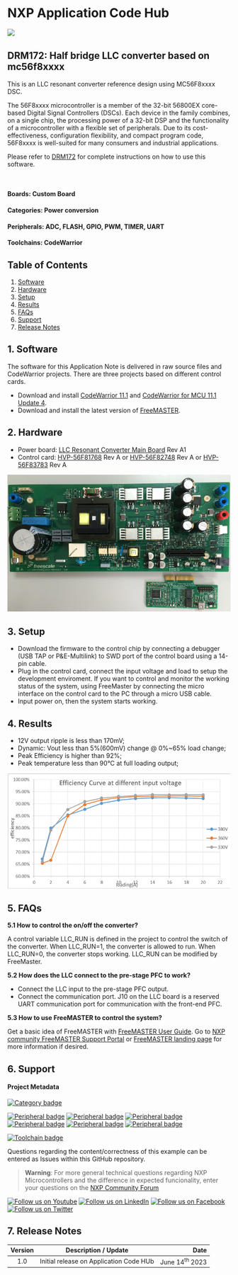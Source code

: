 # NXP Application Code Hub
[<img src="https://mcuxpresso.nxp.com/static/icon/nxp-logo-color.svg" width="100"/>](https://www.nxp.com)

## DRM172: Half bridge LLC converter based on mc56f8xxxx
This is an LLC resonant converter reference design using MC56F8xxxx DSC.

The 56F8xxxx microcontroller is a member of the 32-bit 56800EX core-based Digital Signal Controllers (DSCs). Each device in the family combines, on a single chip, the processing power of a 32-bit DSP and the functionality of a microcontroller with a flexible set of peripherals. Due to its cost-effectiveness, configuration flexibility, and compact program code, 56F8xxxx is well-suited for many consumers and industrial applications.

Please refer to [DRM172](https://www.nxp.com/webapp/sps/download/preDownload.jsp?render=true) for complete instructions on how to use this software.

<br />

#### Boards: Custom Board
#### Categories: Power conversion
#### Peripherals: ADC, FLASH, GPIO, PWM, TIMER, UART
#### Toolchains: CodeWarrior

## Table of Contents
1. [Software](#step1)
2. [Hardware](#step2)
3. [Setup](#step3)
4. [Results](#step4)
5. [FAQs](#step5) 
6. [Support](#step6)
7. [Release Notes](#step7)

## 1. Software<a name="step1"></a>
The software for this Application Note is delivered in raw source files and CodeWarrior projects. There are three projects based on different control cards.
- Download and install [CodeWarrior 11.1](https://www.nxp.com/design/software/development-software/codewarrior-development-tools/codewarrior-legacy/codewarrior-for-mcus-eclipse-ide-coldfire-56800-e-dsc-qorivva-56xx-rs08-s08-s12z-11-1:CW-MCU10) and [CodeWarrior for MCU 11.1 Update 4](https://www.nxp.com/design/software/development-software/codewarrior-development-tools/codewarrior-legacy/codewarrior-for-mcus-eclipse-ide-coldfire-56800-e-dsc-qorivva-56xx-rs08-s08-s12z-11-1:CW-MCU10). 
- Download and install the latest version of [FreeMASTER](https://www.nxp.com/freemaster).
  
## 2. Hardware<a name="step2"></a>
* Power board: [LLC Resonant Converter Main Board](https://www.nxp.com/design/designs/llc-resonant-converter-with-sync-rectifier:RDLLC56F82748) Rev A1
* Control card: [HVP-56F81768](https://www.nxp.com/part/HVP-56F81768#/) Rev A or [HVP-56F82748](https://www.nxp.com/part/HVP-56F82748#/) Rev A or [HVP-56F83783](https://www.nxp.com/part/HVP-56F83783#/) Rev A

![hardware](images/hardware.PNG)

## 3. Setup<a name="step3"></a>
* Download the firmware to the control chip by connecting a debugger (USB TAP or P&E-Multilink) to SWD port of the control board using a 14-pin cable.
* Plug in the control card, connect the input voltage and load to setup the development enviroment. If you want to control and monitor the working status of the system, using FreeMaster by connecting the micro interface on the control card to the PC through a micro USB cable.
* Input power on, then the system starts working.


## 4. Results<a name="step4"></a>
* 12V output ripple is less than 170mV;
* Dynamic: Vout less than 5%(600mV) change @ 0%~65% load change;
* Peak Efficiency is higher than 92%;
* Peak temperature less than 90°C at full loading output;

![efficiency](images/efficiency.png)


## 5. FAQs<a name="step5"></a>
**5.1 How to control the on/off the converter?**

A control variable LLC_RUN is defined in the project to control the switch of the converter. When LLC_RUN=1, the converter is allowed to run. When LLC_RUN=0, the converter stops working. LLC_RUN can be modified by FreeMaster.

**5.2 How does the LLC connect to the pre-stage PFC to work?**

- Connect the LLC input to the pre-stage PFC output.
- Connect the communication port. J10 on the LLC board is a reserved UART communication port for communication with the front-end PFC.

**5.3 How to use FreeMASTER to control the system?**

Get a basic idea of FreeMASTER with [FreeMASTER User Guide](https://www.nxp.com/docs/en/user-guide/FMSTERUG.pdf). Go to [NXP community FreeMASTER Support Portal](https://community.nxp.com/t5/FreeMASTER/bd-p/freemaster) or [FreeMASTER landing page](https://www.nxp.com/freemaster) for more information if desired.

## 6. Support<a name="step6"></a>
#### Project Metadata
<!----- Boards ----->


<!----- Categories ----->
[![Category badge](https://img.shields.io/badge/Category-POWER%20CONVERSION-yellowgreen)](https://github.com/search?q=org%3Anxp-appcodehub+power_conversion+in%3Areadme&type=Repositories)

<!----- Peripherals ----->
[![Peripheral badge](https://img.shields.io/badge/Peripheral-ADC-yellow)](https://github.com/search?q=org%3Anxp-appcodehub+adc+in%3Areadme&type=Repositories) [![Peripheral badge](https://img.shields.io/badge/Peripheral-FLASH-yellow)](https://github.com/search?q=org%3Anxp-appcodehub+flash+in%3Areadme&type=Repositories) [![Peripheral badge](https://img.shields.io/badge/Peripheral-GPIO-yellow)](https://github.com/search?q=org%3Anxp-appcodehub+gpio+in%3Areadme&type=Repositories) [![Peripheral badge](https://img.shields.io/badge/Peripheral-PWM-yellow)](https://github.com/search?q=org%3Anxp-appcodehub+pwm+in%3Areadme&type=Repositories) [![Peripheral badge](https://img.shields.io/badge/Peripheral-TIMER-yellow)](https://github.com/search?q=org%3Anxp-appcodehub+timer+in%3Areadme&type=Repositories) [![Peripheral badge](https://img.shields.io/badge/Peripheral-UART-yellow)](https://github.com/search?q=org%3Anxp-appcodehub+uart+in%3Areadme&type=Repositories)

<!----- Toolchains ----->
[![Toolchain badge](https://img.shields.io/badge/Toolchain-CODEWARRIOR-orange)](https://github.com/search?q=org%3Anxp-appcodehub+codewarrior+in%3Areadme&type=Repositories)

Questions regarding the content/correctness of this example can be entered as Issues within this GitHub repository.

>**Warning**: For more general technical questions regarding NXP Microcontrollers and the difference in expected funcionality, enter your questions on the [NXP Community Forum](https://community.nxp.com/)

[![Follow us on Youtube](https://img.shields.io/badge/Youtube-Follow%20us%20on%20Youtube-red.svg)](https://www.youtube.com/@NXP_Semiconductors)
[![Follow us on LinkedIn](https://img.shields.io/badge/LinkedIn-Follow%20us%20on%20LinkedIn-blue.svg)](https://www.linkedin.com/company/nxp-semiconductors)
[![Follow us on Facebook](https://img.shields.io/badge/Facebook-Follow%20us%20on%20Facebook-blue.svg)](https://www.facebook.com/nxpsemi/)
[![Follow us on Twitter](https://img.shields.io/badge/Twitter-Follow%20us%20on%20Twitter-white.svg)](https://twitter.com/NXP)

## 7. Release Notes<a name="step7"></a>
| Version | Description / Update                           | Date                        |
|:-------:|------------------------------------------------|----------------------------:|
| 1.0     | Initial release on Application Code HUb        | June 14<sup>th</sup> 2023 |

